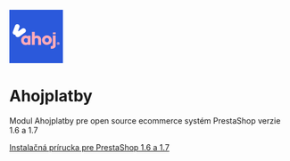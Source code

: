 ![Ahoj platby Logo](/logo.png)
# Ahojplatby
Modul Ahojplatby pre open source ecommerce systém PrestaShop verzie 1.6 a 1.7

[Instalačná prírucka pre PrestaShop 1.6 a 1.7](https://github.com/ahoj-shopping/ahojplatby/blob/master/install_Ahoj_platby_PrestaShop_1.6_a_1.7.pdf)
